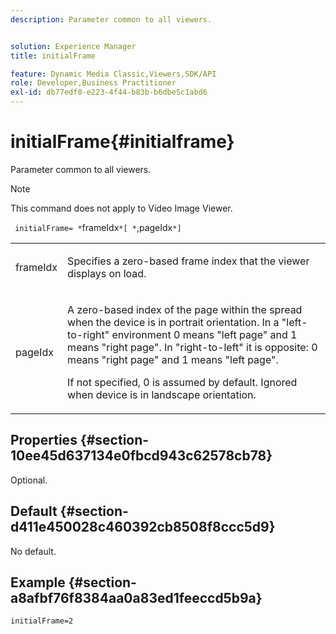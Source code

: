 ```yaml
---
description: Parameter common to all viewers.


solution: Experience Manager
title: initialFrame

feature: Dynamic Media Classic,Viewers,SDK/API
role: Developer,Business Practitioner
exl-id: db77edf0-e223-4f44-b83b-b6dbe5c1abd6
---
```

# initialFrame{#initialframe}

Parameter common to all viewers.

>[!NOTE]
>
>This command does not apply to Video Image Viewer.

` initialFrame= *`frameIdx`*[ *`,pageIdx`*]`

<table id="table_9B98C97485DD4DEB8A6ECBCE8DF6B886"> 
 <tbody> 
  <tr> 
   <td colname="col1"> <p> <span class="codeph"> <span class="varname"> frameIdx</span> </span> </p> </td> 
   <td colname="col2"> <p> Specifies a zero-based frame index that the viewer displays on load. </p> </td> 
  </tr> 
  <tr> 
   <td colname="col1"> <p><span class="codeph"><span class="varname"> pageIdx</span></span> </p> </td> 
   <td colname="col2"> <p>A zero-based index of the page within the spread when the device is in portrait orientation. In a "left-to-right" environment <span class="codeph"> 0</span> means "left page" and <span class="codeph"> 1</span> means "right page". In "right-to-left" it is opposite: <span class="codeph"> 0</span> means "right page" and <span class="codeph"> 1</span> means "left page". </p> <p>If not specified, <span class="codeph"> 0</span> is assumed by default. Ignored when device is in landscape orientation. </p> </td> 
  </tr> 
 </tbody> 
</table>

## Properties {#section-10ee45d637134e0fbcd943c62578cb78}

Optional.

## Default {#section-d411e450028c460392cb8508f8ccc5d9}

No default.

## Example {#section-a8afbf76f8384aa0a83ed1feeccd5b9a}

```
initialFrame=2
```
